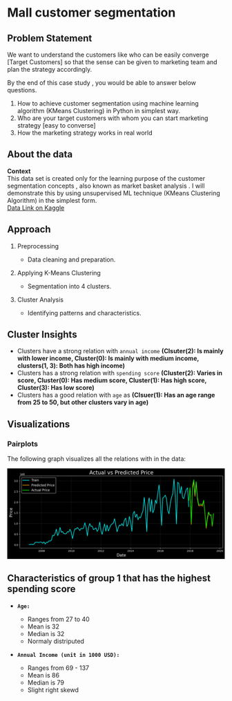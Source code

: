 # Mall customer segmentation

## Problem Statement
We want to understand the customers like who can be easily converge [Target Customers] so that the sense can be given to marketing team and plan the strategy accordingly.

By the end of this case study , you would be able to answer below questions.
1. How to achieve customer segmentation using machine learning algorithm (KMeans Clustering) in Python in simplest way.
2. Who are your target customers with whom you can start marketing strategy [easy to converse]
3. How the marketing strategy works in real world

## About the data
**Context**   
This data set is created only for the learning purpose of the customer segmentation concepts , also known as market basket analysis . I will demonstrate this by using unsupervised ML technique (KMeans Clustering Algorithm) in the simplest form.   
[Data Link on Kaggle ](https://www.kaggle.com/datasets/vjchoudhary7/customer-segmentation-tutorial-in-python)

## Approach

1. Preprocessing 
    - Data cleaning and preparation.

2. Applying K-Means Clustering
    - Segmentation into 4 clusters.

3. Cluster Analysis 
    - Identifying patterns and characteristics.


## Cluster Insights
- Clusters have a strong relation with `annual income` **(Clsuter(2): Is mainly with lower income, Cluster(0): Is mainly with medium income,**    
**clusters(1, 3): Both has high income)**
- Clusters has a strong relation with `spending score` **(Cluster(2): Varies in score, Cluster(0): Has medium score, Cluster(1): Has high score,**   
**Cluster(3): Has low score)**
- Clusters has a good relation with `age` as **(Clsuer(1): Has an age range from 25 to 50, but other clusters vary in age)**

## Visualizations
### Pairplots
The following graph visualizes all the relations with in the data:

![Actual vs Predicted Prices](https://github.com/Abdelrahman2030/house_sales_time_series/blob/main/Graphs/actual_vs_predicted.png)

## Characteristics of group 1 that has the highest spending score
- **`Age:`**   
    - Ranges from 27 to 40
    - Mean is 32
    - Median is 32
    - Normaly distriputed

- **`Annual Income (unit in 1000 USD):`**   
    - Ranges from 69 - 137
    - Mean is 86
    - Median is 79
    - Slight right skewd


